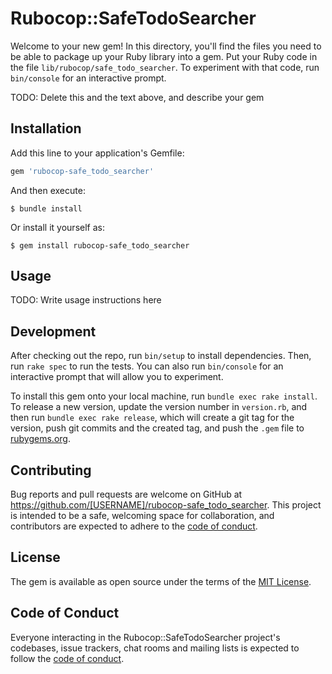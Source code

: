 # Rubocop::SafeTodoSearcher

Welcome to your new gem! In this directory, you'll find the files you need to be able to package up your Ruby library into a gem. Put your Ruby code in the file `lib/rubocop/safe_todo_searcher`. To experiment with that code, run `bin/console` for an interactive prompt.

TODO: Delete this and the text above, and describe your gem

## Installation

Add this line to your application's Gemfile:

```ruby
gem 'rubocop-safe_todo_searcher'
```

And then execute:

    $ bundle install

Or install it yourself as:

    $ gem install rubocop-safe_todo_searcher

## Usage

TODO: Write usage instructions here

## Development

After checking out the repo, run `bin/setup` to install dependencies. Then, run `rake spec` to run the tests. You can also run `bin/console` for an interactive prompt that will allow you to experiment.

To install this gem onto your local machine, run `bundle exec rake install`. To release a new version, update the version number in `version.rb`, and then run `bundle exec rake release`, which will create a git tag for the version, push git commits and the created tag, and push the `.gem` file to [rubygems.org](https://rubygems.org).

## Contributing

Bug reports and pull requests are welcome on GitHub at https://github.com/[USERNAME]/rubocop-safe_todo_searcher. This project is intended to be a safe, welcoming space for collaboration, and contributors are expected to adhere to the [code of conduct](https://github.com/[USERNAME]/rubocop-safe_todo_searcher/blob/master/CODE_OF_CONDUCT.md).

## License

The gem is available as open source under the terms of the [MIT License](https://opensource.org/licenses/MIT).

## Code of Conduct

Everyone interacting in the Rubocop::SafeTodoSearcher project's codebases, issue trackers, chat rooms and mailing lists is expected to follow the [code of conduct](https://github.com/[USERNAME]/rubocop-safe_todo_searcher/blob/master/CODE_OF_CONDUCT.md).
